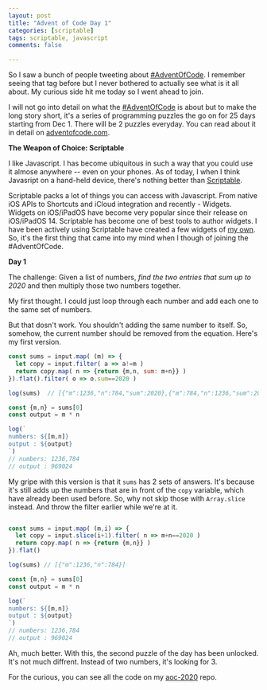 ```yaml
---
layout: post
title: "Advent of Code Day 1"
categories: [scriptable]
tags: scriptable, javascript
comments: false

---
```


So I saw a bunch of people tweeting about [#AdventOfCode](https://twitter.com/hashtag/AdventOfCode). I remember seeing that tag before but I never bothered to actually see what is it all about. My curious side hit me today so I went ahead to join.

<!--more-->

I will not go into detail on what the [#AdventOfCode](https://twitter.com/hashtag/AdventOfCode) is about but to make the long story short, it's a series of programming puzzles the go on for 25 days starting from Dec 1. There will be 2 puzzles everyday. You can read about it in detail on [adventofcode.com](https://adventofcode.com/2020/about).

**The Weapon of Choice: Scriptable**

I like Javascript. I has become ubiquitous in such a way that you could use it almose anywhere -- even on your phones. As of today, I when I think Javasript on a hand-held device, there's nothing better than [Scriptable](https://scriptable.app). 

Scriptable packs a lot of things you can access with Javascript. From native iOS APIs to Shortcuts and iCloud integration and recently - Widgets. Widgets on iOS/iPadOS have become very popular since their release on iOS/iPadOS 14. Scriptable has become one of best tools to author widgets. I have been actively using Scriptable have created a few widgets of [my own](https://github.com/supermamon/scriptable-scripts). So, it's the first thing that came into my mind when I though of joining the #AdventOfCode.

**Day 1**

The challenge: Given a list of numbers, *find the two entries that sum up to 2020* and then multiply those two numbers together.

My first thought. I could just loop through each number and add each one to the same set of numbers. 

But that dosn't work. You shouldn't adding the same number to itself. So, somehow, the current number should be removed from the equation. Here's my first version.

```javascript
const sums = input.map( (m) => {  
  let copy = input.filter( a => a!=m )
  return copy.map( n => {return {m,n, sum: m+n}} )
}).flat().filter( o => o.sum==2020 )

log(sums)  // [{"m":1236,"n":784,"sum":2020},{"m":784,"n":1236,"sum":2020}]

const {m,n} = sums[0]
const output = m * n

log(`
numbers: ${[m,n]}
output : ${output}
`)
// numbers: 1236,784
// output : 969024

```

My gripe with this version is that it `sums` has 2 sets of answers. It's because it's still adds up the numbers  that are in front of the `copy` variable, which have already been used before. So, why not skip those with `Array.slice` instead. And throw the filter earlier while we're at it.

```javascript

const sums = input.map( (m,i) => {  
  let copy = input.slice(i+1).filter( n => m+n==2020 )
  return copy.map( n => {return {m,n}} )
}).flat()

log(sums) // [{"m":1236,"n":784}]

const {m,n} = sums[0]
const output = m * n

log(`
numbers: ${[m,n]}
output : ${output}
`)
// numbers: 1236,784
// output : 969024

```



Ah, much better.  With this, the second puzzle of the day has been unlocked. It's not much diffrent. Instead of two numbers, it's looking for 3. 

For the curious, you can see all the code on my [aoc-2020](https://github.com/supermamon/aoc-2020) repo.





